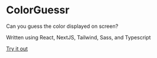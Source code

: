 # ColorGuessr

Can you guess the color displayed on screen?

Written using React, NextJS, Tailwind, Sass, and Typescript

[Try it out](https://www.colorguessr.matv.io)